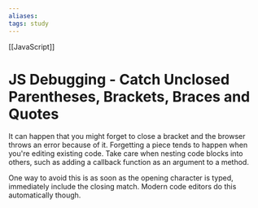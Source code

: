 ```yaml
---
aliases:
tags: study
---
```

[[JavaScript]]
# JS Debugging - Catch Unclosed Parentheses, Brackets, Braces and Quotes
It can happen that you might forget to close a bracket and the browser throws an error because of it. Forgetting a piece tends to happen when you're editing existing code. Take care when nesting code blocks into others, such as adding a callback function as an argument to a method.

One way to avoid this is as soon as the opening character is typed, immediately include the closing match. Modern code editors do this automatically though.